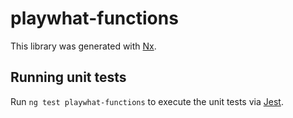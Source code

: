 # playwhat-functions

This library was generated with [Nx](https://nx.dev).

## Running unit tests

Run `ng test playwhat-functions` to execute the unit tests via [Jest](https://jestjs.io).
